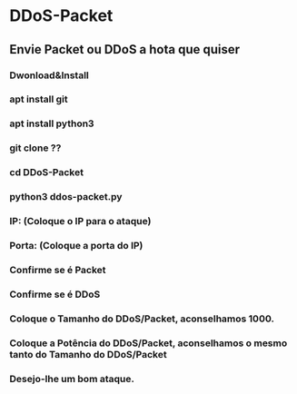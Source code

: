 # DDoS-Packet 

## Envie Packet ou DDoS a hota que quiser

### Dwonload&Install

### apt install git

### apt install python3

### git clone ??

### cd DDoS-Packet

### python3 ddos-packet.py

### IP: (Coloque o IP para o ataque)

### Porta: (Coloque a porta do IP)

### Confirme se é Packet

### Confirme se é DDoS

### Coloque o Tamanho do DDoS/Packet, aconselhamos 1000.

### Coloque a Potência do DDoS/Packet, aconselhamos o mesmo tanto do Tamanho do DDoS/Packet

### Desejo-lhe um bom ataque.
